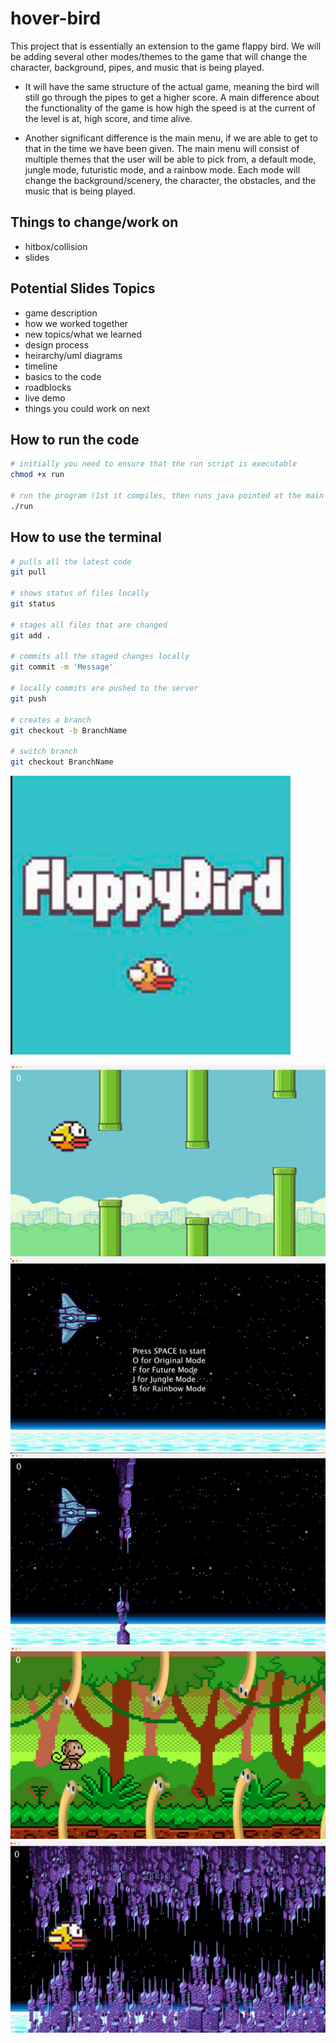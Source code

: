 # hover-bird
This project that is essentially an extension to the game flappy bird. We will be adding several other modes/themes to the game that will change the character, background, pipes, and music that is being played. 

-   It will have the same structure of the actual game, meaning the bird will still go through the pipes to get a higher score. A main difference about the functionality of the game is how high the speed is at the current of the level is at, high score, and time alive.

-   Another significant difference is the main menu, if we are able to get to that in the time we have been given. The main menu will consist of multiple themes that the user will be able to pick from, a default mode, jungle mode, futuristic mode, and a rainbow mode. Each mode will change the background/scenery, the character, the obstacles, and the music that is being played.

## Things to change/work on
-   hitbox/collision
-   slides

## Potential Slides Topics
-   game description
-   how we worked together
-   new topics/what we learned
-   design process
-   heirarchy/uml diagrams
-   timeline
-   basics to the code
-   roadblocks
-   live demo
-   things you could work on next

## How to run the code
```zsh
# initially you need to ensure that the run script is executable
chmod +x run

# run the program (1st it compiles, then runs java pointed at the main class aka Window)
./run
```
## How to use the terminal
```zsh
# pulls all the latest code
git pull

# shows status of files locally
git status

# stages all files that are changed
git add .

# commits all the staged changes locally
git commit -m 'Message'

# locally commits are pushed to the server
git push

# creates a branch
git checkout -b BranchName

# switch branch
git checkout BranchName
```

![view](./images/READMELoadingScreen.png)
<!-- ![view](./images/READMESelection.png)
![view](./images/READMEFlappyBird.png) -->
![view](./images/READMEOriginal.png)
![view](./images/READMESelect.png)
![view](./images/READMEFuture.png)
![view](./images/READMEJungle.png)
![view](./images/READMEFutureHack.png)
